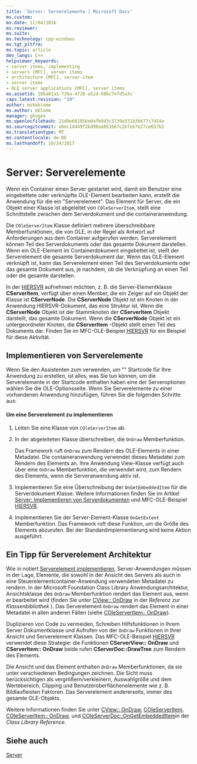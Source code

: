 ```yaml
---
title: 'Server: Serverelemente | Microsoft Docs'
ms.custom: 
ms.date: 11/04/2016
ms.reviewer: 
ms.suite: 
ms.technology: cpp-windows
ms.tgt_pltfrm: 
ms.topic: article
dev_langs: C++
helpviewer_keywords:
- server items, implementing
- servers [MFC], server items
- architecture [MFC], server-item
- server items
- OLE server applications [MFC], server items
ms.assetid: 28ba81a1-726a-4728-a52d-68bc7efd5a3c
caps.latest.revision: "10"
author: mikeblome
ms.author: mblome
manager: ghogen
ms.openlocfilehash: 21d8e601956e0afb943c3739e531b3b677c7454a
ms.sourcegitcommit: ebec1d449f2bd98aa851667c2bfeb7e27ce657b2
ms.translationtype: MT
ms.contentlocale: de-DE
ms.lasthandoff: 10/24/2017
---
```

# <a name="servers-server-items"></a>Server: Serverelemente
Wenn ein Container einen Server gestartet wird, damit ein Benutzer eine eingebettete oder verknüpfte OLE-Element bearbeiten kann, erstellt die Anwendung für die ein "Serverelement". Das Element für Server, die ein Objekt einer Klasse ist abgeleitet von `COleServerItem`, stellt eine Schnittstelle zwischen dem Serverdokument und die containeranwendung.  
  
 Die `COleServerItem` Klasse definiert mehrere überschreibbare Memberfunktionen, die von OLE, in der Regel als Antwort auf Anforderungen aus dem Container aufgerufen werden. Serverelement können Teil des Serverdokuments oder das gesamte Dokument darstellen. Wenn ein OLE-Element im Containerdokument eingebettet ist, stellt der Serverelement die gesamte Serverdokument dar. Wenn das OLE-Element verknüpft ist, kann das Serverelement einen Teil des Serverdokuments oder das gesamte Dokument aus, je nachdem, ob die Verknüpfung an einen Teil oder die gesamte darstellen.  
  
 In der [HIERSVR](../visual-cpp-samples.md) aufnehmen möchten, z. B. die Server-Elementklasse **CServerItem**, verfügt über einen Member, die ein Zeiger auf ein Objekt der Klasse ist **CServerNode**. Die **CServerNode** Objekt ist ein Knoten in der Anwendung HIERSVR-Dokument, das eine Struktur ist. Wenn die **CServerNode** Objekt ist der Stammknoten der **CServerItem** Objekt darstellt, das gesamte Dokument. Wenn die **CServerNode** Objekt ist ein untergeordneter Knoten, die **CServerItem** -Objekt stellt einen Teil des Dokuments dar. Finden Sie im MFC-OLE-Beispiel [HIERSVR](../visual-cpp-samples.md) für ein Beispiel für diese Aktivität.  
  
##  <a name="_core_implementing_server_items"></a>Implementieren von Serverelemente  
 Wenn Sie den Assistenten zum verwenden, um "" Startcode für Ihre Anwendung zu erstellen, ist alles, was Sie tun können, um die Serverelemente in der Startcode enthalten haben eine der Serveroptionen wählen Sie die OLE-Optionsseite. Wenn Sie Serverelemente zu einer vorhandenen Anwendung hinzufügen, führen Sie die folgenden Schritte aus:  
  
#### <a name="to-implement-a-server-item"></a>Um eine Serverelement zu implementieren  
  
1.  Leiten Sie eine Klasse von `COleServerItem` ab.  
  
2.  In der abgeleiteten Klasse überschreiben, die `OnDraw` Memberfunktion.  
  
     Das Framework ruft `OnDraw` zum Rendern des OLE-Elements in einer Metadatei. Die containeranwendung verwendet dieses Metadatei zum Rendern des Elements an. Ihre Anwendung View-Klasse verfügt auch über eine `OnDraw` Memberfunktion, die verwendet wird, zum Rendern des Elements, wenn die Serveranwendung aktiv ist.  
  
3.  Implementieren Sie eine Überschreibung der `OnGetEmbeddedItem` für die Serverdokument Klasse. Weitere Informationen finden Sie im Artikel [Server: Implementieren von Serverdokumenten](../mfc/servers-implementing-server-documents.md) und MFC-OLE-Beispiel [HIERSVR](../visual-cpp-samples.md).  
  
4.  Implementieren Sie der Server-Element-Klasse `OnGetExtent` Memberfunktion. Das Framework ruft diese Funktion, um die Größe des Elements abzurufen. Bei der Standardimplementierung wird keine Aktion ausgeführt.  
  
##  <a name="_core_a_tip_for_server.2d.item_architecture"></a>Ein Tipp für Serverelement Architektur  
 Wie in notiert [Serverelement implementieren](#_core_implementing_server_items), Server-Anwendungen müssen in der Lage, Elemente, die sowohl in der Ansicht des Servers als auch in eine Steuerelementcontainer-Anwendung verwendeten Metadatei zu rendern. In der Microsoft Foundation Class Library Anwendungsarchitektur, Ansichtsklasse des `OnDraw` Memberfunktion rendert das Element aus, wenn er bearbeitet wird (finden Sie unter [CView:: OnDraw](../mfc/reference/cview-class.md#ondraw) in der *Referenz zur Klassenbibliothek* ). Das Serverelement `OnDraw` rendert das Element in einer Metadatei in allen anderen Fällen (siehe [COleServerItem:: OnDraw](../mfc/reference/coleserveritem-class.md#ondraw)).  
  
 Duplizieren von Code zu vermeiden, Schreiben Hilfsfunktionen in Ihrem Server Dokumentklasse und Aufrufen von der `OnDraw` Funktionen in Ihrer Ansicht und Serverelement Klassen. Das MFC-OLE-Beispiel [HIERSVR](../visual-cpp-samples.md) verwendet diese Strategie: die Funktionen **CServerView:: OnDraw** und **CServerItem:: OnDraw** beide rufen **CServerDoc::DrawTree**  zum Rendern des Elements.  
  
 Die Ansicht und das Element enthalten `OnDraw` Memberfunktionen, da sie unter verschiedenen Bedingungen zeichnen. Die Sicht muss berücksichtigen als vergrößern/verkleinern, Auswahlgröße und dem Wertebereich, Clipping und Benutzeroberflächenelemente wie z. B. Bildlaufleisten Faktoren. Das Serverelement andererseits, immer des gesamte OLE-Objekts.  
  
 Weitere Informationen finden Sie unter [CView:: OnDraw](../mfc/reference/cview-class.md#ondraw), [COleServerItem](../mfc/reference/coleserveritem-class.md), [COleServerItem:: OnDraw](../mfc/reference/coleserveritem-class.md#ondraw), und [COleServerDoc::OnGetEmbeddedItem](../mfc/reference/coleserverdoc-class.md#ongetembeddeditem)in der *Class Library Reference*.  
  
## <a name="see-also"></a>Siehe auch  
 [Server](../mfc/servers.md)


